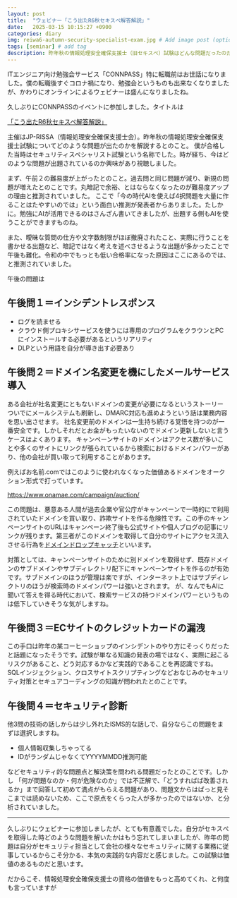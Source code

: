 ```yaml
---
layout: post
title:  "ウェビナー「こう出たR6秋セキスぺ解答解説」"
date:   2025-03-15 10:15:27 +0900
categories: diary
img: reiwa6-autumn-security-specialist-exam.jpg # Add image post (optional)
tags: [seminar] # add tag
description: 昨年秋の情報処理安全確保支援士（旧セキスぺ）試験はどんな問題だったのだろう
---
```


ITエンジニア向け勉強会サービス「CONNPASS」特に転職前はお世話になりました。僕の転職後すぐコロナ禍になり、勉強会というものも出来なくなりましたが、かわりにオンラインによるウェビナーは盛んになりましたね。

久しぶりにCONNPASSのイベントに参加しました。タイトルは

[「こう出たR6秋セキスペ解答解説」 ](https://s-jaws.connpass.com/event/340397/)

主催はJP-RISSA（情報処理安全確保支援士会）。昨年秋の情報処理安全確保支援士試験についてどのような問題が出たのかを解説するとのこと。
僕が合格した当時はセキュリティスペシャリスト試験という名称でした。時が経ち、今はどのような問題が出題されているのか興味があり視聴しました。

まず、午前２の難易度が上がったとのこと。過去問と同じ問題が減り、新規の問題が増えたとのことです。丸暗記で余裕、とはならなくなったのが難易度アップの理由と推測されていました。
ここで「今の時代AIを使えば4択問題を大量に作ることはたやすいのでは」という面白い推測が発表者からありました。たしかに。勉強にAIが活用できるのはさんざん書いてきましたが、出題する側もAIを使うことができますものね。

また、曖昧な質問の仕方や文字数制限がほぼ撤廃されたこと、実際に行うことを書かせる出題など、暗記ではなく考えを述べさせるような出題が多かったことで午後も難化。令和の中でもっとも低い合格率になった原因はここにあるのでは、と推測されていました。

午後の問題は

## 午後問１＝インシデントレスポンス
- ログを読ませる
- クラウド側プロキシサービスを使うには専用のプログラムをクラウンとPCにインストールする必要があるというリアリティ
- DLPという用語を自分が導き出す必要あり

## 午後問２＝ドメイン名変更を機にしたメールサービス導入
ある会社が社名変更にともないドメインの変更が必要になるというストーリー
ついでにメールシステムも刷新し、DMARC対応も進めようという話は業務内容を思い出させます。
社名変更前のドメインは一生持ち続ける覚悟を持つのが一番安全です。しかしそれだとお金がもったいないのでドメイン更新しないと言うケースはよくあります。
キャンペーンサイトのドメインはアクセス数が多いことや多くのサイトにリンクが張られているから検索におけるドメインパワーがあり、他の会社が買い取って利用することがあります。

例えばお名前.comではこのように使われなくなった価値あるドメインをオークション形式で打っています。

https://www.onamae.com/campaign/auction/


この問題は、悪意ある人間が過去企業や官公庁がキャンペーンで一時的にで利用されていたドメインを買い取り、詐欺サイトを作る危険性です。この手のキャンペーンサイトのURLはキャンペーン終了後も公式サイトや個人ブログの記事にリンクが残ります。第三者がこのドメインを取得して自分のサイトにアクセス流入させる行為を[ドメインドロップキャッチ](https://ja.wikipedia.org/wiki/%E3%83%89%E3%83%AD%E3%83%83%E3%83%97%E3%82%AD%E3%83%A3%E3%83%83%E3%83%81)といいます。

対策としては、キャンペーンサイトのために別ドメインを取得せず、既存ドメインのサブドメインやサブディレクトリ配下にキャンペーンサイトを作るのが有効です。サブドメインのほうが管理は楽ですが、インターネット上ではサブディレクトリのほうが検索時のドメインパワーは強いとされます。
が、なんでもAIに聞いて答えを得る時代において、検索サービスの持つドメインパワーというものは低下していきそうな気がしますね。

## 午後問３＝ECサイトのクレジットカードの漏洩
この手口は昨年の某コーヒーショップのインシデントのやり方にそっくりだったと話題になったそうです。試験が単なる知識の発表の場ではなく、実際に起こるリスクがあること、どう対応するかなど実践的であることを再認識ですね。
SQLインジェクション、クロスサイトスクリプティングなどおなじみのセキュリティ対策とセキュアコーディングの知識が問われたとのことです。

## 午後問４＝セキュリティ診断
他3問の技術の話しからは少し外れたISMS的な話しで、自分ならこの問題をまずは選択しますね。

- 個人情報収集しちゃってる
- IDがランダムじゃなくてYYYYMMDD推測可能

などセキュリティ的な問題点と解決策を問われる問題だったとのことです。しかし
「何が問題なのか・何が危険なのか」では不正解で、「どうすればば改善されるか」まで回答して初めて満点がもらえる問題があり、問題文からはぱっと見そこまでは読めないため、ここで原点をくらった人が多かったのではないか、と分析されていました。

---

久しぶりにウェビナーに参加しましたが、とても有意義でした。自分がセキスぺを取得した時どのような問題を解いたかはもう忘れてしまいましたが、昨年の問題は自分がセキュリティ担当として会社の様々なセキュリティに関する業務に従事しているからこそ分かる、本気の実践的な内容だと感じました。この試験は価値のあるものだと思います。

だからこそ、情報処理安全確保支援士の資格の価値をもっと高めてくれ、と何度も言っていますが
